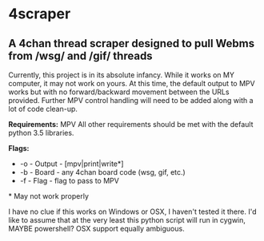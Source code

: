 # 4scraper
## A 4chan thread scraper designed to pull Webms from /wsg/ and /gif/ threads

Currently, this project is in its absolute infancy. While it works on MY computer, it may not work on yours. At this time, the default output to MPV works but with no forward/backward movement between the URLs provided. Further MPV control handling will need to be added along with a lot of code clean-up. 

**Requirements:**
MPV
All other requirements should be met with the default python 3.5 libraries. 

**Flags:**

- -o - Output - [mpv|print|write\*]
- -b - Board - any 4chan board code (wsg, gif, etc.)
- -f - Flag - flag to pass to MPV

\* May not work properly

I have no clue if this works on Windows or OSX, I haven't tested it there. I'd like to assume that at the very least this python script will run in cygwin, MAYBE powershell? OSX support equally ambiguous.
